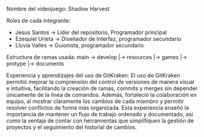 Nombre del videojuego: Shadow Harvest

Roles de cada integrante:
- Jesus Santos -> Lider del repositorio, Programador principal
- Ezequiel Urieta -> Diseñador de Interfaz, programador secundario
- Lluvia Valles -> Guionista, programador secundario

Estructura de ramas usada:
main
    -> develop
            |-> resources
            |-> games
            |-> protype
            |-> documents

Experiencia y aprendizajes del uso de GitKraken:
El uso de GitKraken permitió mejorar la comprensión del control de versiones de manera visual e intuitiva, facilitando la creación de ramas, commits y merges sin depender únicamente de la línea de comandos. Además, fortaleció la colaboración en equipo, al mostrar claramente los cambios de cada miembro y permitir resolver conflictos de forma más organizada. Esta experiencia enseñó la importancia de mantener un flujo de trabajo ordenado y documentado, así como la ventaja de contar con herramientas que simplifiquen la gestión de proyectos y el seguimiento del historial de cambios.